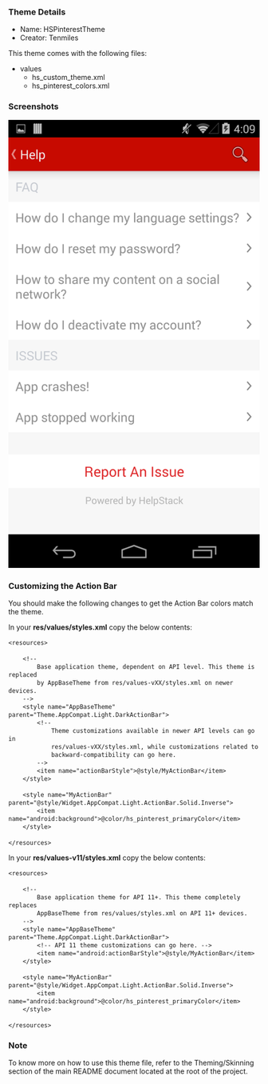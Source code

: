 ### Theme Details

- Name: HSPinterestTheme
- Creator: Tenmiles

This theme comes with the following files:
- values
  - hs_custom_theme.xml
  - hs_pinterest_colors.xml

### Screenshots
![Pinterest Theme Screenshot](screenshot/HSPinterestTheme.png "Pinterest Theme")

### Customizing the Action Bar

You should make the following changes to get the Action Bar colors match the theme. 

In your **res/values/styles.xml** copy the below contents:

```
<resources>

    <!--
        Base application theme, dependent on API level. This theme is replaced
        by AppBaseTheme from res/values-vXX/styles.xml on newer devices.
    -->
    <style name="AppBaseTheme" parent="Theme.AppCompat.Light.DarkActionBar">
        <!--
            Theme customizations available in newer API levels can go in
            res/values-vXX/styles.xml, while customizations related to
            backward-compatibility can go here.
        -->
        <item name="actionBarStyle">@style/MyActionBar</item>
    </style>

    <style name="MyActionBar" parent="@style/Widget.AppCompat.Light.ActionBar.Solid.Inverse">
        <item name="android:background">@color/hs_pinterest_primaryColor</item>
    </style>

</resources>
```


In your **res/values-v11/styles.xml** copy the below contents:

```
<resources>

    <!--
        Base application theme for API 11+. This theme completely replaces
        AppBaseTheme from res/values/styles.xml on API 11+ devices.
    -->
    <style name="AppBaseTheme" parent="Theme.AppCompat.Light.DarkActionBar">
        <!-- API 11 theme customizations can go here. -->
        <item name="android:actionBarStyle">@style/MyActionBar</item>
    </style>

    <style name="MyActionBar" parent="@style/Widget.AppCompat.Light.ActionBar.Solid.Inverse">
        <item name="android:background">@color/hs_pinterest_primaryColor</item>
    </style>

</resources>
```

### Note
To know more on how to use this theme file, refer to the Theming/Skinning section of the main README document located at the root of the project.
